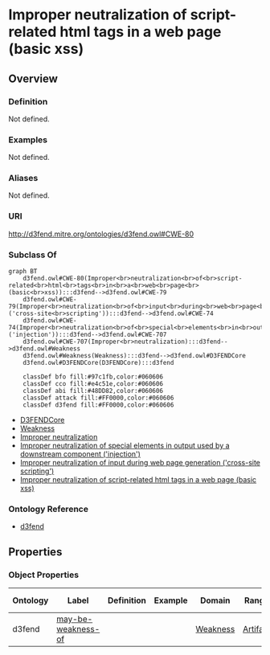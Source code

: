 # Improper neutralization of script-related html tags in a web page (basic xss)

## Overview

### Definition
Not defined.

### Examples
Not defined.

### Aliases
Not defined.

### URI
http://d3fend.mitre.org/ontologies/d3fend.owl#CWE-80

### Subclass Of
```mermaid
graph BT
    d3fend.owl#CWE-80(Improper<br>neutralization<br>of<br>script-related<br>html<br>tags<br>in<br>a<br>web<br>page<br>(basic<br>xss)):::d3fend-->d3fend.owl#CWE-79
    d3fend.owl#CWE-79(Improper<br>neutralization<br>of<br>input<br>during<br>web<br>page<br>generation<br>('cross-site<br>scripting')):::d3fend-->d3fend.owl#CWE-74
    d3fend.owl#CWE-74(Improper<br>neutralization<br>of<br>special<br>elements<br>in<br>output<br>used<br>by<br>a<br>downstream<br>component<br>('injection')):::d3fend-->d3fend.owl#CWE-707
    d3fend.owl#CWE-707(Improper<br>neutralization):::d3fend-->d3fend.owl#Weakness
    d3fend.owl#Weakness(Weakness):::d3fend-->d3fend.owl#D3FENDCore
    d3fend.owl#D3FENDCore(D3FENDCore):::d3fend
    
    classDef bfo fill:#97c1fb,color:#060606
    classDef cco fill:#e4c51e,color:#060606
    classDef abi fill:#48DD82,color:#060606
    classDef attack fill:#FF0000,color:#060606
    classDef d3fend fill:#FF0000,color:#060606
```

- [D3FENDCore](/docs/ontology/reference/model/D3FENDCore/D3FENDCore.md)
- [Weakness](/docs/ontology/reference/model/D3FENDCore/Weakness/Weakness.md)
- [Improper neutralization](/docs/ontology/reference/model/D3FENDCore/Weakness/Improper%20neutralization/Improper%20neutralization.md)
- [Improper neutralization of special elements in output used by a downstream component ('injection')](/docs/ontology/reference/model/D3FENDCore/Weakness/Improper%20neutralization/Improper%20neutralization%20of%20special%20elements%20in%20output%20used%20by%20a%20downstream%20component%20%28%27injection%27%29/Improper%20neutralization%20of%20special%20elements%20in%20output%20used%20by%20a%20downstream%20component%20%28%27injection%27%29.md)
- [Improper neutralization of input during web page generation ('cross-site scripting')](/docs/ontology/reference/model/D3FENDCore/Weakness/Improper%20neutralization/Improper%20neutralization%20of%20special%20elements%20in%20output%20used%20by%20a%20downstream%20component%20%28%27injection%27%29/Improper%20neutralization%20of%20input%20during%20web%20page%20generation%20%28%27cross-site%20scripting%27%29/Improper%20neutralization%20of%20input%20during%20web%20page%20generation%20%28%27cross-site%20scripting%27%29.md)
- [Improper neutralization of script-related html tags in a web page (basic xss)](/docs/ontology/reference/model/D3FENDCore/Weakness/Improper%20neutralization/Improper%20neutralization%20of%20special%20elements%20in%20output%20used%20by%20a%20downstream%20component%20%28%27injection%27%29/Improper%20neutralization%20of%20input%20during%20web%20page%20generation%20%28%27cross-site%20scripting%27%29/Improper%20neutralization%20of%20script-related%20html%20tags%20in%20a%20web%20page%20%28basic%20xss%29/Improper%20neutralization%20of%20script-related%20html%20tags%20in%20a%20web%20page%20%28basic%20xss%29.md)


### Ontology Reference
- [d3fend](http://d3fend.mitre.org/ontologies/d3fend.owl#)

## Properties
### Object Properties
| Ontology | Label | Definition | Example | Domain | Range | Inverse Of |
|----------|-------|------------|---------|--------|-------|------------|
| d3fend | [may-be-weakness-of](http://d3fend.mitre.org/ontologies/d3fend.owl#may-be-weakness-of) |  |  | [Weakness](/docs/ontology/reference/model/D3FENDCore/Weakness/Weakness.md) | [Artifact](/docs/ontology/reference/model/D3FENDCore/Artifact/Artifact.md) | [may-have-weakness](http://d3fend.mitre.org/ontologies/d3fend.owl#may-have-weakness) |

